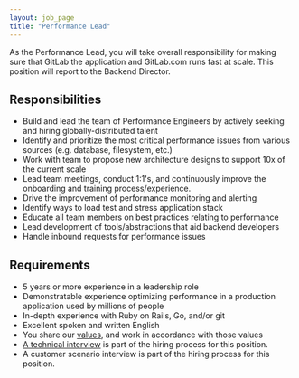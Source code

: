 ```yaml
---
layout: job_page
title: "Performance Lead"
---
```


As the Performance Lead, you will take overall responsibility for making sure
that GitLab the application and GitLab.com runs fast at scale. This position
will report to the Backend Director.

## Responsibilities

- Build and lead the team of Performance Engineers by actively seeking and hiring globally-distributed talent
- Identify and prioritize the most critical performance issues from various sources (e.g. database, filesystem, etc.)
- Work with team to propose new architecture designs to support 10x of the current scale
- Lead team meetings, conduct 1:1's, and continuously improve the onboarding and training process/experience.
- Drive the improvement of performance monitoring and alerting
- Identify ways to load test and stress application stack
- Educate all team members on best practices relating to performance
- Lead development of tools/abstractions that aid backend developers
- Handle inbound requests for performance issues

## Requirements

- 5 years or more experience in a leadership role
- Demonstratable experience optimizing performance in a production application used by millions of people
- In-depth experience with Ruby on Rails, Go, and/or git
- Excellent spoken and written English
- You share our [values](/handbook/#values), and work in accordance with those values
- [A technical interview](/jobs/#technical-interview) is part of the hiring process for this position.
- A customer scenario interview is part of the hiring process for this position.

